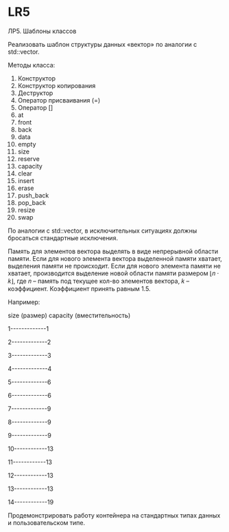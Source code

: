 # LR5
ЛР5. Шаблоны классов

Реализовать шаблон структуры данных «вектор» по аналогии с std::vector.

Методы класса:
1) Конструктор
2) Конструктор копирования
3) Деструктор
4) Оператор присваивания (=)
5) Оператор []
6) at
7) front
8) back
9) data
10) empty
11) size
12) reserve
13) capacity
14) clear
15) insert
16) erase
17) push_back
18) pop_back
19) resize
20) swap

По аналогии с std::vector, в исключительных ситуациях должны бросаться стандартные
исключения.

Память для элементов вектора выделять в виде непрерывной области памяти. Если для
нового элемента вектора выделенной памяти хватает, выделения памяти не происходит.
Если для нового элемента памяти не хватает, производится выделение новой области
памяти размером ⌊𝑛 ⋅ 𝑘⌋, где 𝑛 – память под текущее кол-во элементов вектора, 𝑘 –
коэффициент. Коэффициент принять равным 1.5.

Например:

size (размер) capacity (вместительность)

1-------------1

2-------------2

3-------------3

4-------------4

5-------------6

6-------------6

7-------------9

8-------------9

9-------------9

10------------13

11------------13

12------------13

13------------13

14------------19

Продемонстрировать работу контейнера на стандартных типах данных и пользовательском
типе.
